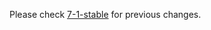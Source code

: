 
Please check [7-1-stable](https://github.com/rails/rails/blob/7-1-stable/actionmailer/CHANGELOG.md) for previous changes.
